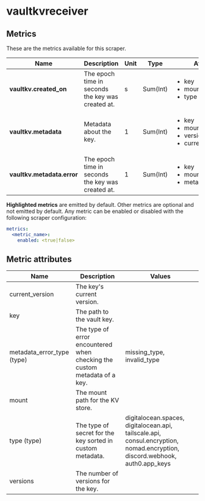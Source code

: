 [comment]: <> (Code generated by mdatagen. DO NOT EDIT.)

# vaultkvreceiver

## Metrics

These are the metrics available for this scraper.

| Name | Description | Unit | Type | Attributes |
| ---- | ----------- | ---- | ---- | ---------- |
| **vaultkv.created_on** | The epoch time in seconds the key was created at. | s | Sum(Int) | <ul> <li>key</li> <li>mount</li> <li>type</li> </ul> |
| **vaultkv.metadata** | Metadata about the key. | 1 | Sum(Int) | <ul> <li>key</li> <li>mount</li> <li>versions</li> <li>current_version</li> </ul> |
| **vaultkv.metadata.error** | The epoch time in seconds the key was created at. | 1 | Sum(Int) | <ul> <li>key</li> <li>mount</li> <li>metadata_error_type</li> </ul> |

**Highlighted metrics** are emitted by default. Other metrics are optional and not emitted by default.
Any metric can be enabled or disabled with the following scraper configuration:

```yaml
metrics:
  <metric_name>:
    enabled: <true|false>
```

## Metric attributes

| Name | Description | Values |
| ---- | ----------- | ------ |
| current_version | The key's current version. |  |
| key | The path to the vault key. |  |
| metadata_error_type (type) | The type of error encountered when checking the custom metadata of a key. | missing_type, invalid_type |
| mount | The mount path for the KV store. |  |
| type (type) | The type of secret for the key sorted in custom metadata. | digitalocean.spaces, digitalocean.api, tailscale.api, consul.encryption, nomad.encryption, discord.webhook, auth0.app_keys |
| versions | The number of versions for the key. |  |
